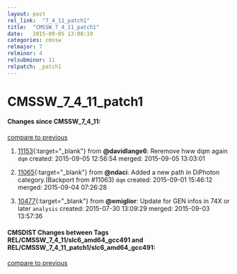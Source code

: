 ```yaml
---
layout: post
rel_link:  "7_4_11_patch1"
title:  "CMSSW_7_4_11_patch1"
date:   2015-09-05 13:08:19
categories: cmssw
relmajor: 7
relminor: 4
relsubminor: 11
relpatch: _patch1
---
```


# CMSSW_7_4_11_patch1
#### Changes since CMSSW_7_4_11:

[compare to previous](https://github.com/cms-sw/cmssw/compare/CMSSW_7_4_11...CMSSW_7_4_11_patch1)



1. [11153](http://github.com/cms-sw/cmssw/pull/11153){:target="_blank"}  from **@davidlange6**: Reremove hww dqm again `dqm`  created: 2015-09-05 12:56:54 merged: 2015-09-05 13:03:01

2. [11065](http://github.com/cms-sw/cmssw/pull/11065){:target="_blank"}  from **@ndaci**: Added a new path in DiPhoton category.(Backport from #11063) `dqm`  created: 2015-09-01 15:46:12 merged: 2015-09-04 07:26:28

3. [10477](http://github.com/cms-sw/cmssw/pull/10477){:target="_blank"}  from **@emiglior**: Update for GEN infos in 74X or later `analysis`  created: 2015-07-30 13:09:29 merged: 2015-09-03 13:57:36

#### CMSDIST Changes between Tags REL/CMSSW_7_4_11/slc6_amd64_gcc491 and REL/CMSSW_7_4_11_patch1/slc6_amd64_gcc491:

[compare to previous](https://github.com/cms-sw/cmsdist/compare/REL/CMSSW_7_4_11/slc6_amd64_gcc491...REL/CMSSW_7_4_11_patch1/slc6_amd64_gcc491)


